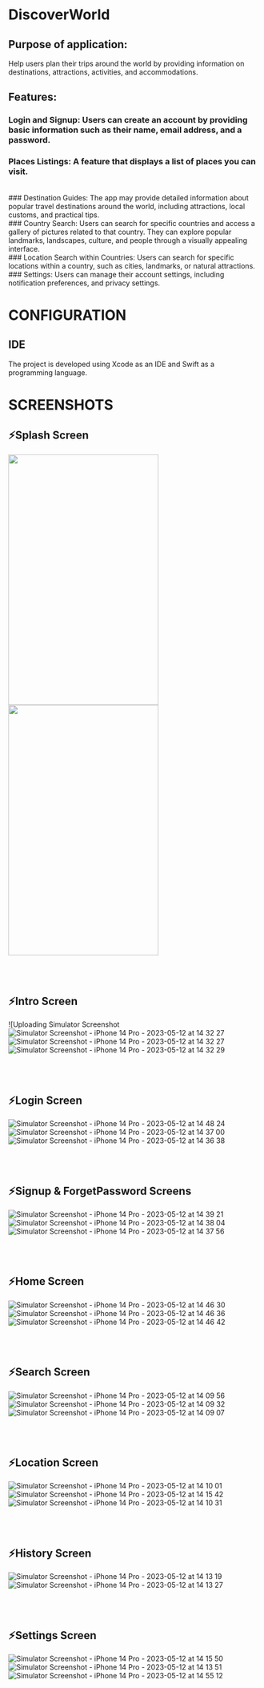 # DiscoverWorld

## Purpose of application: 
  Help users plan their trips around the world by providing information on destinations, attractions, activities, and accommodations.
  
## Features:
### Login and Signup: Users can create an account by providing basic information such as their name, email address, and a password.<br> 
### Places Listings: A feature that displays a list of places you can visit.
<br> 
### Destination Guides: The app may provide detailed information about popular travel destinations around the world, including attractions, local customs, and practical tips.
<br> 
### Country Search: Users can search for specific countries and access a gallery of pictures related to that country. They can explore popular landmarks, landscapes, culture, and people through a visually appealing interface.
<br> 
### Location Search within Countries: Users can search for specific locations within a country, such as cities, landmarks, or natural attractions. 
<br> 
### Settings: Users can manage their account settings, including notification preferences, and privacy settings.

# CONFIGURATION
## IDE

The project is developed using Xcode as an IDE and Swift as a programming language.

# SCREENSHOTS
 ## ⚡Splash Screen
 <img src="![Simulator Screenshot - iPhone 14 Pro - 2023-05-12 at 14 14 59](https://github.com/AgnesaS/DiscoverWorld/assets/44116298/60f714e6-b7f1-43e3-bb5c-a7afbf764cc7)" width="300" height="500/">
  <img src=" ![Simulator Screenshot - iPhone 14 Pro - 2023-05-12 at 14 32 22](https://github.com/AgnesaS/DiscoverWorld/assets/44116298/8169a1ba-edfd-47b7-b4ec-1f9f3ae7be72)" width="300" height="500/">
 

<br><br>
 ## ⚡Intro Screen
![Uploading Simulator Screenshot![Simulator Screenshot - iPhone 14 Pro - 2023-05-12 at 14 32 27](https://github.com/AgnesaS/DiscoverWorld/assets/44116298/6a8c6aca-1164-43c1-8684-02fa3e8ef803)![Simulator Screenshot - iPhone 14 Pro - 2023-05-12 at 14 32 27](https://github.com/AgnesaS/DiscoverWorld/assets/44116298/97c9b4c9-5dbd-41f6-8518-96ad02fb660a)![Simulator Screenshot - iPhone 14 Pro - 2023-05-12 at 14 32 29](https://github.com/AgnesaS/DiscoverWorld/assets/44116298/91297e17-681c-4cb3-8ce7-83909a6038fc)
 

<br><br>
 ## ⚡Login Screen
![Simulator Screenshot - iPhone 14 Pro - 2023-05-12 at 14 48 24](https://github.com/AgnesaS/DiscoverWorld/assets/44116298/8c67c0e7-6a6b-4104-81bf-121d14656f98)
![Simulator Screenshot - iPhone 14 Pro - 2023-05-12 at 14 37 00](https://github.com/AgnesaS/DiscoverWorld/assets/44116298/f8571cdf-99c5-44fb-839b-052a8729d2e3)
![Simulator Screenshot - iPhone 14 Pro - 2023-05-12 at 14 36 38](https://github.com/AgnesaS/DiscoverWorld/assets/44116298/04da1e5e-2fe1-4e68-8067-76a39d78f21b)
 

<br><br>
 ## ⚡Signup & ForgetPassword Screens
![Simulator Screenshot - iPhone 14 Pro - 2023-05-12 at 14 39 21](https://github.com/AgnesaS/DiscoverWorld/assets/44116298/245d2571-fba5-4f4a-951d-ce31006be7fa)
![Simulator Screenshot - iPhone 14 Pro - 2023-05-12 at 14 38 04](https://github.com/AgnesaS/DiscoverWorld/assets/44116298/7a37e914-dfc2-4c6e-9cba-dc825eb58f43)
![Simulator Screenshot - iPhone 14 Pro - 2023-05-12 at 14 37 56](https://github.com/AgnesaS/DiscoverWorld/assets/44116298/34d00c3c-fa99-4270-8a62-0894cf508da5)
 

<br><br>
 ## ⚡Home Screen
 ![Simulator Screenshot - iPhone 14 Pro - 2023-05-12 at 14 46 30](https://github.com/AgnesaS/DiscoverWorld/assets/44116298/37c4c27b-e9cd-436f-9408-2ab732b79e53)
![Simulator Screenshot - iPhone 14 Pro - 2023-05-12 at 14 46 36](https://github.com/AgnesaS/DiscoverWorld/assets/44116298/fcb55edb-c3cc-482f-865d-5413e216143f)
![Simulator Screenshot - iPhone 14 Pro - 2023-05-12 at 14 46 42](https://github.com/AgnesaS/DiscoverWorld/assets/44116298/f251b4c9-1d9f-4d9f-b45d-bec15ff3d83b)
 

<br><br>
 ## ⚡Search Screen
 ![Simulator Screenshot - iPhone 14 Pro - 2023-05-12 at 14 09 56](https://github.com/AgnesaS/DiscoverWorld/assets/44116298/222b588d-771b-4f48-863c-ce8db396138b)
![Simulator Screenshot - iPhone 14 Pro - 2023-05-12 at 14 09 32](https://github.com/AgnesaS/DiscoverWorld/assets/44116298/35ce9f0a-5154-4878-9ae2-d97c765f2f8c)
![Simulator Screenshot - iPhone 14 Pro - 2023-05-12 at 14 09 07](https://github.com/AgnesaS/DiscoverWorld/assets/44116298/e4270289-b7dc-4f42-a26c-440be4361587)
 

<br><br>
 ## ⚡Location Screen
 ![Simulator Screenshot - iPhone 14 Pro - 2023-05-12 at 14 10 01](https://github.com/AgnesaS/DiscoverWorld/assets/44116298/48708209-c746-4963-a71f-b6f5be74ca11)
![Simulator Screenshot - iPhone 14 Pro - 2023-05-12 at 14 15 42](https://github.com/AgnesaS/DiscoverWorld/assets/44116298/d277d3cc-acc9-4082-befa-358fc1797415)
![Simulator Screenshot - iPhone 14 Pro - 2023-05-12 at 14 10 31](https://github.com/AgnesaS/DiscoverWorld/assets/44116298/5dd36a3d-51ac-41f7-bfd0-2df951a9f15f)
 

<br><br>
 ## ⚡History Screen
 ![Simulator Screenshot - iPhone 14 Pro - 2023-05-12 at 14 13 19](https://github.com/AgnesaS/DiscoverWorld/assets/44116298/4c22817e-d371-4a24-99d4-b757229daf3e)
![Simulator Screenshot - iPhone 14 Pro - 2023-05-12 at 14 13 27](https://github.com/AgnesaS/DiscoverWorld/assets/44116298/db2324b9-3c5b-4ff7-84d8-f6028fa129ab)
 

<br><br>
 ## ⚡Settings Screen
 ![Simulator Screenshot - iPhone 14 Pro - 2023-05-12 at 14 15 50](https://github.com/AgnesaS/DiscoverWorld/assets/44116298/eb463023-618b-432d-8c5b-512a03c36976)
![Simulator Screenshot - iPhone 14 Pro - 2023-05-12 at 14 13 51](https://github.com/AgnesaS/DiscoverWorld/assets/44116298/b625602a-481c-42bf-8739-fc655554ee37)
![Simulator Screenshot - iPhone 14 Pro - 2023-05-12 at 14 55 12](https://github.com/AgnesaS/DiscoverWorld/assets/44116298/c8bf617a-10ac-4264-94f2-984e7a753057)

 
 
 
 
 
 
 
 
 
 
 
 
 
 
 
 
 
 
 
